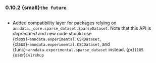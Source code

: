 ### 0.10.2 {small}`the future`

```{rubric} Bugfix
```

* Added compatibility layer for packages relying on `anndata._core.sparse_dataset.SparseDataset`.
  Note that this API is *deprecated* and new code should use {class}`~anndata.experimental.CSRDataset`, {class}`~anndata.experimental.CSCDataset`, and {func}`~anndata.experimental.sparse_dataset` instead.
  {pr}`1185` {user}`ivirshup`

```{rubric} Documentation
```

```{rubric} Performance
```
